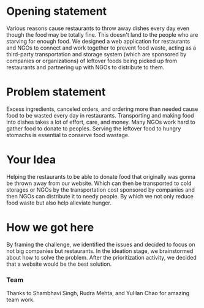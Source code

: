 # Opening statement

Various reasons cause restaurants to throw away dishes every day even though the food may be totally fine. This doesn't land to the people who are starving for enough food. 
We designed a web application for restaurants and NGOs to connect and work together to prevent food waste, acting as a third-party transportation and storage system (which are sponsored by companies or organizations) of leftover foods being picked up from restaurants and partnering up with NGOs to distribute to them.

# Problem statement

Excess ingredients, canceled orders, and ordering more than needed cause food to be wasted every day in restaurants. Transporting and making food into dishes takes a lot of effort, care, and money. Many NGOs work hard to gather food to donate to peoples. Serving the leftover food to hungry stomachs is essential to conserve food wastage.

# Your Idea

Helping the restaurants to be able to donate food that originally was gonna be thrown away from our website. Which can then be transported to cold storages or NGOs by the transportation cost sponsored by companies and then NGOs can distribute it to needy people. By which we not only reduce food waste but also help alleviate hunger.

# How we got here

By framing the challenge, we identified the issues and decided to focus on not big companies but restaurants. In the ideation stage, we brainstormed about how to solve the problem. After the prioritization activity, we decided that a website would be the best solution.

### Team

Thanks to Shambhavi Singh, Rudra Mehta, and YuHan Chao for amazing team work.

